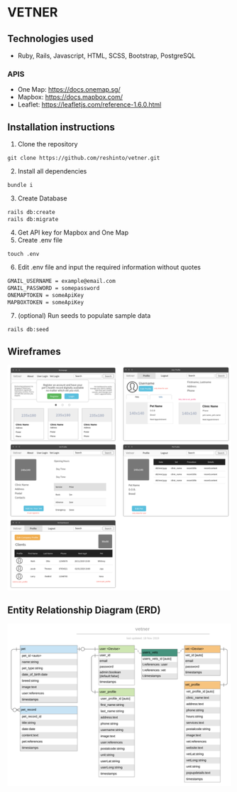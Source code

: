 # VETNER
## Technologies used
* Ruby, Rails, Javascript, HTML, SCSS, Bootstrap, PostgreSQL
### APIS
* One Map: https://docs.onemap.sg/
* Mapbox: https://docs.mapbox.com/
* Leaflet: https://leafletjs.com/reference-1.6.0.html
## Installation instructions
1. Clone the repository
```
git clone https://github.com/reshinto/vetner.git
```
2. Install all dependencies
```
bundle i
```
3. Create Database
```
rails db:create
rails db:migrate
```
4. Get API key for Mapbox and One Map
5. Create .env file
```
touch .env
```
6. Edit .env file and input the required information without quotes
```
GMAIL_USERNAME = example@email.com
GMAIL_PASSWORD = somepassword
ONEMAPTOKEN = someApiKey
MAPBOXTOKEN = someApiKey
```
7. (optional) Run seeds to populate sample data
```
rails db:seed
```
## Wireframes
![Wireframe](./documentation/wireframe.png)
## Entity Relationship Diagram (ERD)
![ERD](./documentation/ERD-image.png)
